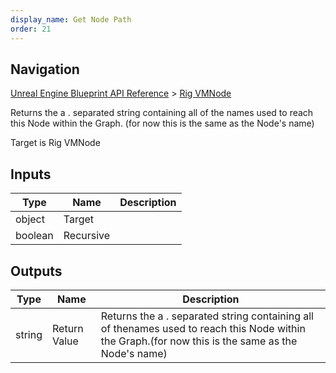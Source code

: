 ```yaml
---
display_name: Get Node Path
order: 21
---
```

## Navigation

[Unreal Engine Blueprint API Reference](https://dev.epicgames.com/documentation/en-us/unreal-engine/BlueprintAPI) > [Rig VMNode](https://dev.epicgames.com/documentation/en-us/unreal-engine/BlueprintAPI/RigVMNode)

Returns the a . separated string containing all of the
names used to reach this Node within the Graph.
(for now this is the same as the Node's name)

Target is Rig VMNode

## Inputs

| Type | Name | Description |
| --- | --- | --- |
| object | Target |  |
| boolean | Recursive |  |

## Outputs

| Type | Name | Description |
| --- | --- | --- |
| string | Return Value | Returns the a . separated string containing all of thenames used to reach this Node within the Graph.(for now this is the same as the Node's name) |
